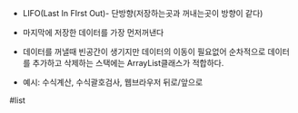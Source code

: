 - LIFO(Last In FIrst Out)- 단방향(저장하는곳과 꺼내는곳이 방향이 같다)
- 마지막에 저장한 데이터를 가장 먼저꺼낸다
- 데이터를 꺼낼때 빈공간이 생기지만 데이터의 이동이 필요없어 
	순차적으로 데이터를 추가하고 삭제하는 스택에는
	ArrayList클래스가 적합하다.

- 예시: 수식계산, 수식괄호검사, 웹브라우저 뒤로/앞으로

#list